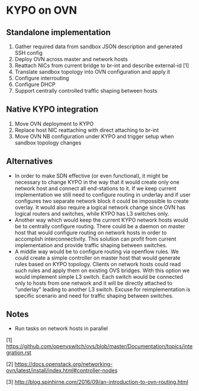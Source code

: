 # KYPO on OVN

## Standalone implementation

1. Gather required data from sandbox JSON description and generated SSH config
1. Deploy OVN across master and network hosts
1. Reattach NICs from current bridge to br-int and describe external-id [1]
1. Translate sandbox topology into OVN configuration and apply it
1. Configure interrouting
1. Configure DHCP
1. Support centrally controlled traffic shaping between hosts

## Native KYPO integration

1. Move OVN deployment to KYPO
1. Replace host NIC reattaching with direct attaching to br-int
1. Move OVN NB configuration under KYPO and trigger setup when sandbox topology changes

## Alternatives

- In order to make SDN effective (or even functional), it might be necessary to change KYPO in the way that it would create only one network host and connect all end-stations to it. If we keep current implementation we still need to configure routing in underlay and if user configures two separate network block it could be impossible to create overlay. It would also require a logical network change since OVN has logical routers and switches, while KYPO has L3 switches only.
- Another way which would keep the current KYPO network hosts would be to centrally configure routing. There could be a daemon on master host that would configure routing on network hosts in order to accomplish interconnectivity. This solution can profit from current implementation and provide traffic shaping between switches.
- A middle way would be to configure routing via openflow rules. We could create a simple controller on master host that would generate rules based on KYPO topology. Clients on network hosts could read such rules and apply them on existing OVS bridges. With this option we would implement simple L3 switch. Each switch would be connected only to hosts from one network and it will be directly attached to "underlay" leading to another L3 switch. Excuse for reimplementation is specific scenario and need for traffic shaping between switches.

## Notes

- Run tasks on network hosts in parallel

[1] https://github.com/openvswitch/ovs/blob/master/Documentation/topics/integration.rst

[2] https://docs.openstack.org/networking-ovn/latest/install/index.html#controller-nodes

[3] http://blog.spinhirne.com/2016/09/an-introduction-to-ovn-routing.html